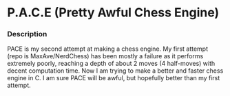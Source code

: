 # P.A.C.E (Pretty Awful Chess Engine)
### Description
PACE is my second attempt at making a chess engine. My first attempt (repo is MaxAve/NerdChess) has been mostly a failure as it performs extremely poorly, reaching a depth of about 2 moves (4 half-moves) with decent computation time. Now I am trying to make a better and faster chess engine in C. I am sure PACE will be awful, but hopefully better than my first attempt.
